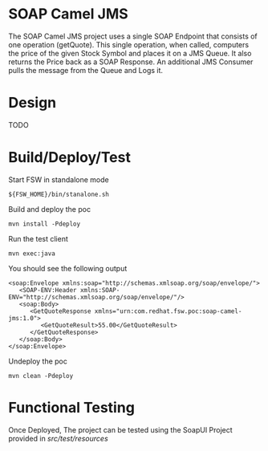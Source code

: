 SOAP Camel JMS
=======

The SOAP Camel JMS project uses a single SOAP Endpoint that consists of one operation (getQuote). This single operation, when called, computers the price of the given Stock Symbol and places it on a JMS Queue. It also returns the Price back as a SOAP Response. An additional JMS Consumer pulls the message from the Queue and Logs it.

Design
======
TODO

Build/Deploy/Test
======
Start FSW in standalone mode

    ${FSW_HOME}/bin/stanalone.sh

Build and deploy the poc

	mvn install -Pdeploy

Run the test client

	mvn exec:java

You should see the following output

	<soap:Envelope xmlns:soap="http://schemas.xmlsoap.org/soap/envelope/">
	   <SOAP-ENV:Header xmlns:SOAP-ENV="http://schemas.xmlsoap.org/soap/envelope/"/>
	   <soap:Body>
	      <GetQuoteResponse xmlns="urn:com.redhat.fsw.poc:soap-camel-jms:1.0">
	         <GetQuoteResult>55.00</GetQuoteResult>
	      </GetQuoteResponse>
	   </soap:Body>
	</soap:Envelope>

Undeploy the poc

	mvn clean -Pdeploy


Functional Testing
======
Once Deployed, The project can be tested using the SoapUI Project provided in *src/test/resources*
